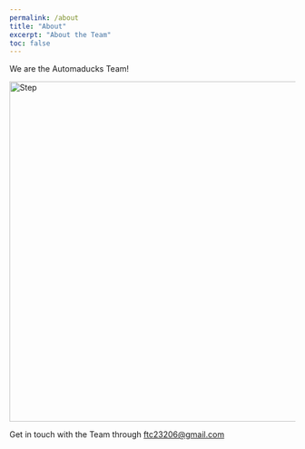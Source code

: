 ```yaml
---
permalink: /about
title: "About"
excerpt: "About the Team"
toc: false
---
```

We are the Automaducks Team!

<img src="/images/pages/team-2.jpg" alt="Step" width="600" align="middle" />

Get in touch with the Team through <ftc23206@gmail.com>